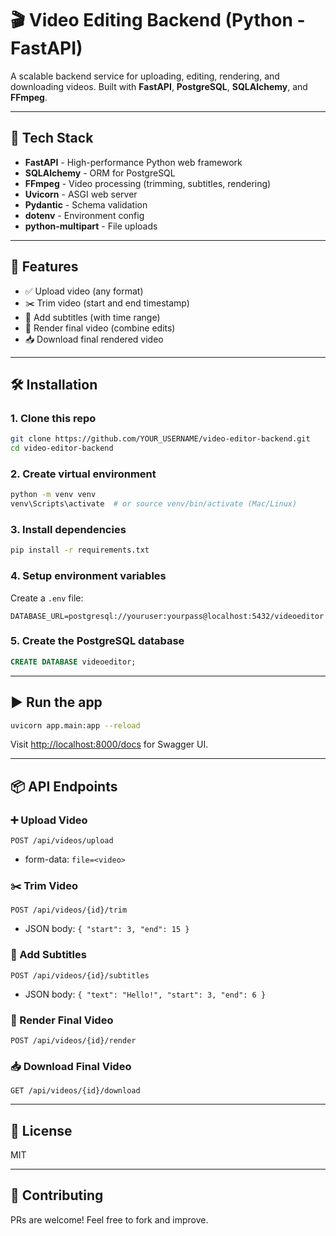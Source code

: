 # 🎬 Video Editing Backend (Python - FastAPI)

A scalable backend service for uploading, editing, rendering, and downloading videos. Built with **FastAPI**, **PostgreSQL**, **SQLAlchemy**, and **FFmpeg**.

---

## 🧰 Tech Stack

- **FastAPI** - High-performance Python web framework
- **SQLAlchemy** - ORM for PostgreSQL
- **FFmpeg** - Video processing (trimming, subtitles, rendering)
- **Uvicorn** - ASGI web server
- **Pydantic** - Schema validation
- **dotenv** - Environment config
- **python-multipart** - File uploads

---

## 🚀 Features

- ✅ Upload video (any format)
- ✂️ Trim video (start and end timestamp)
- 💬 Add subtitles (with time range)
- 🧪 Render final video (combine edits)
- 📥 Download final rendered video

---

## 🛠 Installation

### 1. Clone this repo
```bash
git clone https://github.com/YOUR_USERNAME/video-editor-backend.git
cd video-editor-backend
```

### 2. Create virtual environment
```bash
python -m venv venv
venv\Scripts\activate  # or source venv/bin/activate (Mac/Linux)
```

### 3. Install dependencies
```bash
pip install -r requirements.txt
```

### 4. Setup environment variables
Create a `.env` file:
```
DATABASE_URL=postgresql://youruser:yourpass@localhost:5432/videoeditor
```

### 5. Create the PostgreSQL database
```sql
CREATE DATABASE videoeditor;
```

---

## ▶️ Run the app
```bash
uvicorn app.main:app --reload
```

Visit [http://localhost:8000/docs](http://localhost:8000/docs) for Swagger UI.

---

## 📦 API Endpoints

### ➕ Upload Video
```
POST /api/videos/upload
```
- form-data: `file=<video>`

### ✂️ Trim Video
```
POST /api/videos/{id}/trim
```
- JSON body: `{ "start": 3, "end": 15 }`

### 💬 Add Subtitles
```
POST /api/videos/{id}/subtitles
```
- JSON body: `{ "text": "Hello!", "start": 3, "end": 6 }`

### 🧪 Render Final Video
```
POST /api/videos/{id}/render
```

### 📥 Download Final Video
```
GET /api/videos/{id}/download
```

---

## 📄 License
MIT

---

## 🙌 Contributing
PRs are welcome! Feel free to fork and improve.
